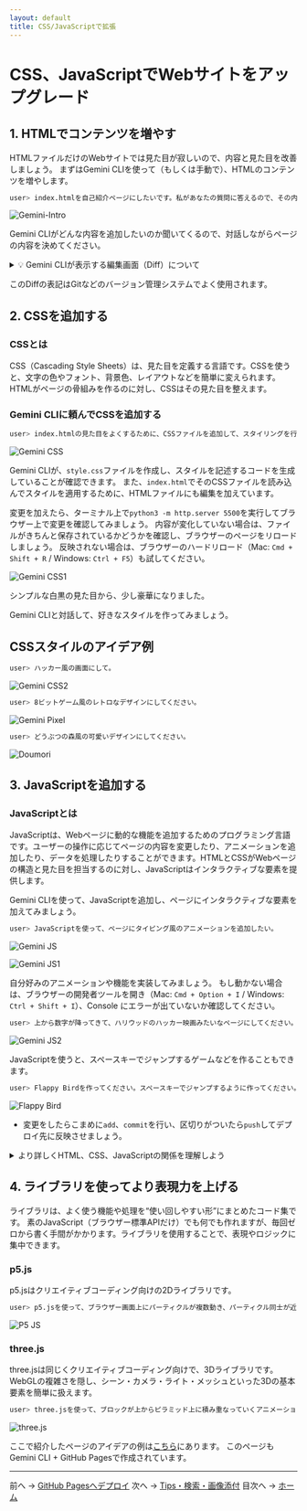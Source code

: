 ```yaml
---
layout: default
title: CSS/JavaScriptで拡張
---
```


# CSS、JavaScriptでWebサイトをアップグレード

## 1. HTMLでコンテンツを増やす

HTMLファイルだけのWebサイトでは見た目が寂しいので、内容と見た目を改善しましょう。
まずはGemini CLIを使って（もしくは手動で）、HTMLのコンテンツを増やします。

```bash
user> index.htmlを自己紹介ページにしたいです。私があなたの質問に答えるので、その内容を基にページのコンテンツを作って。
```

![Gemini-Intro](./images/gemini-intro.png)

Gemini CLIがどんな内容を追加したいのか聞いてくるので、対話しながらページの内容を決めてください。

<details markdown="1"><summary>💡 Gemini CLIが表示する編集画面（Diff）について</summary>

Gemini CLIがファイルの内容を変更するとき、緑や赤のハイライトで表示される差分（Diff）がユーザーに提示されます。
**Diff（差分）表示**とは、ファイルの変更内容を視覚的に表示する方法です。

### 🔍 Diffの見方

- **緑色の行（+で始まる）**：新しく追加された内容
- **赤色の行（-で始まる）**：削除された内容
- **白色の行**：変更されていない内容

![Gemini-Diff](./images/gemini-diff.png)
</details>

このDiffの表記はGitなどのバージョン管理システムでよく使用されます。

## 2. CSSを追加する

### CSSとは
CSS（Cascading Style Sheets）は、見た目を定義する言語です。CSSを使うと、文字の色やフォント、背景色、レイアウトなどを簡単に変えられます。HTMLがページの骨組みを作るのに対し、CSSはその見た目を整えます。

### Gemini CLIに頼んでCSSを追加する

```bash
user> index.htmlの見た目をよくするために、CSSファイルを追加して、スタイリングを行ってください。
```

![Gemini CSS](./images/gemini-css.png)

Gemini CLIが、`style.css`ファイルを作成し、スタイルを記述するコードを生成していることが確認できます。
また、`index.html`でそのCSSファイルを読み込んでスタイルを適用するために、HTMLファイルにも編集を加えています。

変更を加えたら、ターミナル上で`python3 -m http.server 5500`を実行してブラウザー上で変更を確認してみましょう。
内容が変化していない場合は、ファイルがきちんと保存されているかどうかを確認し、ブラウザーのページをリロードしましょう。
反映されない場合は、ブラウザーのハードリロード（Mac: `Cmd + Shift + R` / Windows: `Ctrl + F5`）も試してください。

![Gemini CSS1](./images/gemini-css-1.png)

シンプルな白黒の見た目から、少し豪華になりました。

Gemini CLIと対話して、好きなスタイルを作ってみましょう。

## CSSスタイルのアイデア例

```bash
user> ハッカー風の画面にして。
```

![Gemini CSS2](./images/gemini-css2.png)

```bash
user> 8ビットゲーム風のレトロなデザインにしてください。
```

![Gemini Pixel](./images/pixel.gif)

```bash
user> どうぶつの森風の可愛いデザインにしてください。
```

![Doumori](./images/doumori.png)

## 3. JavaScriptを追加する

### JavaScriptとは
JavaScriptは、Webページに動的な機能を追加するためのプログラミング言語です。ユーザーの操作に応じてページの内容を変更したり、アニメーションを追加したり、データを処理したりすることができます。HTMLとCSSがWebページの構造と見た目を担当するのに対し、JavaScriptはインタラクティブな要素を提供します。

Gemini CLIを使って、JavaScriptを追加し、ページにインタラクティブな要素を加えてみましょう。

```bash
user> JavaScriptを使って、ページにタイピング風のアニメーションを追加したい。
```

![Gemini JS](./images/gemini-js.png)


![Gemini JS1](./images/gemini-js1.gif)

自分好みのアニメーションや機能を実装してみましょう。
もし動かない場合は、ブラウザーの開発者ツールを開き（Mac: `Cmd + Option + I` / Windows: `Ctrl + Shift + I`）、Console にエラーが出ていないか確認してください。

```bash
user> 上から数字が降ってきて、ハリウッドのハッカー映画みたいなページにしてください。
```

![Gemini JS2](./images/gemini-js2.gif)

JavaScriptを使うと、スペースキーでジャンプするゲームなどを作ることもできます。

```bash
user> Flappy Birdを作ってください。スペースキーでジャンプするように作ってください。
```

![Flappy Bird](./images/flappy-bird.gif)

- 変更をしたらこまめに`add`、`commit`を行い、区切りがついたら`push`してデプロイ先に反映させましょう。

<details markdown="1">
<summary>より詳しくHTML、CSS、JavaScriptの関係を理解しよう</summary>

## HTML、CSS、JavaScriptの関係を理解しよう

Webページは**HTML、CSS、JavaScript**の3つの技術が協力して動いています。それぞれの役割と、どのように連携しているかを見ていきましょう。

### Webページの3層構造

Webページは、建物のように3つの層で構成されています：

1. **HTML（構造層）** - 建物の骨組み
2. **CSS（表現層）** - 内装や外装のデザイン  
3. **JavaScript（振る舞い層）** - 電気設備やエレベーターなどの動く仕組み

### 📝 HTML：ページの骨組み

HTMLは、Webページの**構造と内容**を定義します。

```html
<!DOCTYPE html>
<html>
<head>
    <title>私のページ</title>
</head>
<body>
    <h1>こんにちは</h1>
    <p>これは段落です</p>
    <button>クリックして</button>
</body>
</html>
```

**役割：**
- テキスト、画像、ボタンなどのコンテンツを配置
- ページの階層構造を定義
- 他のファイル（CSS、JavaScript）への参照を含む

### CSS：見た目のデザイン

CSSは、HTMLで作った構造に**スタイル（見た目）**を適用します。

```css
h1 {
    color: blue;
    font-size: 32px;
}

button {
    background-color: green;
    padding: 10px;
}
```

**役割：**
- 色、フォント、サイズを設定
- レイアウトや配置を調整
- アニメーション効果を追加

### JavaScript：動きと対話

JavaScriptは、ページに**動的な機能**を追加します。

```javascript
document.querySelector('button').addEventListener('click', function() {
    alert('ボタンがクリックされました！');
});
```

**役割：**
- ユーザーの操作に反応
- ページの内容を動的に変更
- データの処理と計算

### どのように連携するか

#### 1. HTMLがCSSとJavaScriptを読み込む

```html
<!DOCTYPE html>
<html>
<head>
    <!-- CSSファイルを読み込む -->
    <link rel="stylesheet" href="style.css">
</head>
<body>
    <h1>私のページ</h1>
    
    <!-- JavaScriptファイルを読み込む -->
    <script src="script.js"></script>
</body>
</html>
```

#### 2. 読み込みの流れ

```
1. ブラウザーがHTMLファイルを読み込む
   ↓
2. <link>タグを見つけたらCSSファイルを読み込む
   ↓
3. CSSのスタイルをHTMLの要素に適用
   ↓
4. <script>タグを見つけたらJavaScriptファイルを読み込む
   ↓
5. JavaScriptが実行され、ページが動的になる
```

### 実例：ボタンをクリックして色を変える

この例では、3つの技術がどのように協力するかを示します：

**index.html**
```html
<!DOCTYPE html>
<html>
<head>
    <link rel="stylesheet" href="style.css">
</head>
<body>
    <div id="box">クリックで色が変わるボックス</div>
    <button id="colorBtn">色を変える</button>
    
    <script src="script.js"></script>
</body>
</html>
```

**style.css**
```css
#box {
    width: 200px;
    height: 100px;
    background-color: lightblue;
    padding: 20px;
    text-align: center;
}

#colorBtn {
    margin-top: 10px;
    padding: 10px 20px;
    cursor: pointer;
}
```

**script.js**
```javascript
document.getElementById('colorBtn').addEventListener('click', function() {
    const box = document.getElementById('box');
    box.style.backgroundColor = 'lightgreen';
});
```

### それぞれの特徴まとめ

| 技術 | 役割 | ファイル拡張子 | 書く場所 |
|------|------|--------------|----------|
| HTML | 構造・内容 | .html | `<body>`内 |
| CSS | デザイン・見た目 | .css | `<style>`タグ内 または 外部ファイル |
| JavaScript | 動作・機能 | .js | `<script>`タグ内 または 外部ファイル |

### 覚えておくべきポイント

1. **HTMLが基本** - 必ずHTMLから始まり、CSSとJavaScriptはHTMLから読み込まれる
2. **CSSは見た目だけ** - HTMLの構造を変えずに、見た目だけを変更
3. **JavaScriptは万能** - HTMLの構造もCSSのスタイルも、JavaScriptから変更可能
4. **読み込み順序が重要** - 特にJavaScriptは、操作したいHTML要素の後に読み込む

この3つの技術を組み合わせることで、静的なドキュメントから、美しくインタラクティブなWebアプリケーションまで、あらゆるWebページを作ることができます。

</details>

## 4. ライブラリを使ってより表現力を上げる

ライブラリは、よく使う機能や処理を“使い回しやすい形”にまとめたコード集です。
素のJavaScript（ブラウザー標準APIだけ）でも何でも作れますが、毎回ゼロから書く手間がかかります。ライブラリを使用することで、表現やロジックに集中できます。

### p5.js

p5.jsはクリエイティブコーディング向けの2Dライブラリです。

```bash
user> p5.jsを使って、ブラウザー画面上にパーティクルが複数動き、パーティクル同士が近いときに線でつながるアニメーションのページを作成して。
```

![P5 JS](./images/p5js.gif)


### three.js

three.jsは同じくクリエイティブコーディング向けで、3Dライブラリです。WebGLの複雑さを隠し、シーン・カメラ・ライト・メッシュといった3Dの基本要素を簡単に扱えます。


```bash
user> three.jsを使って、ブロックが上からピラミッド上に積み重なっていくアニメーションを作成して。ブロックはカラフルにお願いします。
```

![three.js](./images/3d.gif)

ここで紹介したページのアイデアの例は[こちら](https://jonahegashira.github.io/my-site/)にあります。
このページもGemini CLI + GitHub Pagesで作成されています。

---

前へ → [GitHub Pagesへデプロイ](./04-deploy-github-pages.md)
次へ → [Tips・検索・画像添付](./06-tips-and-tricks.md)
目次へ → [ホーム](./index.md)
